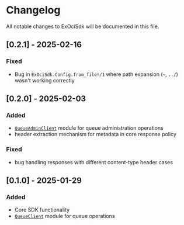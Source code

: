# Changelog
All notable changes to ExOciSdk will be documented in this file.

## [0.2.1] - 2025-02-16

### Fixed
- Bug in `ExOciSdk.Config.from_file!/1` where path expansion (`~`, `../`) wasn't working correctly

## [0.2.0] - 2025-02-03
### Added
- [`QueueAdminClient`](queue_admin_client.md) module for queue administration operations
- header extraction mechanism for metadata in core response policy

### Fixed
- bug handling responses with different content-type header cases

## [0.1.0] - 2025-01-29
### Added
- Core SDK functionality
- [`QueueClient`](queue_client.md) module for queue operations
